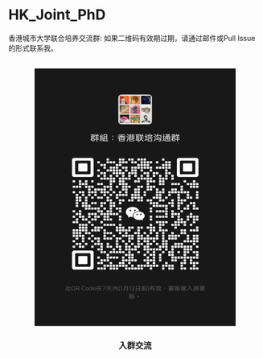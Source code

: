 # HK_Joint_PhD
香港城市大学联合培养交流群: 如果二维码有效期过期，请通过邮件或Pull Issue的形式联系我。
<!-- PROJECT LOGO -->
<br />
<div align="center">
  <a href="https://github.com/likaiucas/HK_Joint_PhD/blob/main/image2.jpg">
    <img src="image2.jpg" alt="Logo" width="400" height="512">
  </a>

  <h3 align="center">入群交流</h3>
</div>
